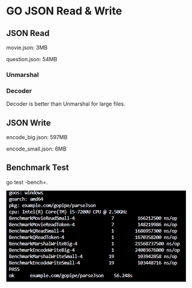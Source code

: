 # GO JSON Read & Write

## JSON Read

movie.json: 3MB

question.json: 54MB

### Unmarshal

### Decoder

Decoder is better than Unmarshal for large files.

## JSON Write

encode_big.json: 597MB

encode_small.json: 6MB

## Benchmark Test

go test -bench=.

![go_bench.png](doc/go_bench.png)
